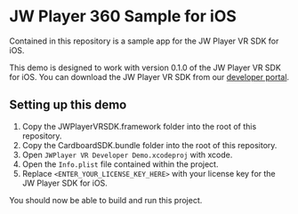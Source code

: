 # JW Player 360 Sample for iOS

Contained in this repository is a sample app for the JW Player VR SDK for iOS.

This demo is designed to work with version 0.1.0 of the JW Player VR SDK for iOS.
You can download the JW Player VR SDK from our [developer portal](https://developer.jwplayer.com/ios-sdk/).

## Setting up this demo

1. Copy the JWPlayerVRSDK.framework folder into the root of this repository.
2. Copy the CardboardSDK.bundle folder into the root of this repository.
3. Open `JWPlayer VR Developer Demo.xcodeproj` with xcode.
4. Open the `Info.plist` file contained within the project.
5. Replace `<ENTER_YOUR_LICENSE_KEY_HERE>` with your license key for the JW Player SDK for iOS.

You should now be able to build and run this project.
